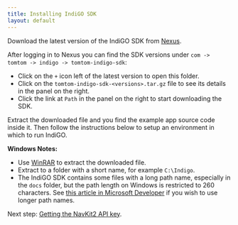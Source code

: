 ```yaml
---
title: Installing IndiGO SDK
layout: default
---
```


Download the latest version of the IndiGO SDK from
[Nexus](https://repo.tomtom.com/#browse/browse:ivi:com%2Ftomtom%2Findigo%2Ftomtom-indigo-sdk).

After logging in to Nexus you can find the SDK versions under `com -> tomtom -> indigo ->
tomtom-indigo-sdk`:

- Click on the `+` icon left of the latest version to open this folder.
- Click on the `tomtom-indigo-sdk-<versions>.tar.gz` file to see its details in the panel on the right.
- Click the link at `Path` in the panel on the right to start downloading the SDK.

Extract the downloaded file and you find the example app source code inside it. Then follow the
instructions below to setup an environment in which to run IndiGO.

__Windows Notes:__

- Use [WinRAR](https://www.win-rar.com/predownload.html?&L=0) to extract the downloaded file.
- Extract to a folder with a short name, for example `C:\Indigo`.
- The IndiGO SDK contains some files with a long path name, especially in the `docs` folder, but the
  path length on Windows is restricted to 260 characters. See
  [this article in Microsoft Developer](https://docs.microsoft.com/en-us/windows/win32/fileio/maximum-file-path-limitation)
  if you wish to use longer path names.
  
Next step: [Getting the NavKit2 API key](3.%20getting-the-navkit2-api-key.html).
